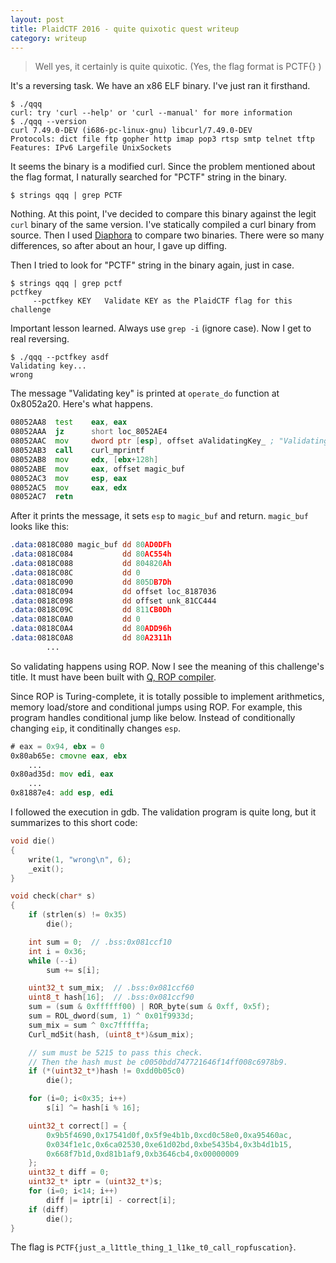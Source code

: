 ```yaml
---
layout: post
title: PlaidCTF 2016 - quite quixotic quest writeup
category: writeup
---
```


> Well yes, it certainly is quite quixotic. (Yes, the flag format is PCTF{} )

It's a reversing task. We have an x86 ELF binary. I've just ran it firsthand.

```
$ ./qqq
curl: try 'curl --help' or 'curl --manual' for more information
$ ./qqq --version
curl 7.49.0-DEV (i686-pc-linux-gnu) libcurl/7.49.0-DEV
Protocols: dict file ftp gopher http imap pop3 rtsp smtp telnet tftp
Features: IPv6 Largefile UnixSockets
```

It seems the binary is a modified curl. Since the problem mentioned about the flag format, I naturally searched for "PCTF" string in the binary.

```
$ strings qqq | grep PCTF
```

Nothing. At this point, I've decided to compare this binary against the legit `curl` binary of the same version. I've statically compiled a curl binary from source. Then I used [Diaphora](http://joxeankoret.com/blog/2015/03/13/diaphora-a-program-diffing-plugin-for-ida-pro/) to compare two binaries. There were so many differences, so after about an hour, I gave up diffing.

Then I tried to look for "PCTF" string in the binary again, just in case.

```
$ strings qqq | grep pctf
pctfkey
     --pctfkey KEY   Validate KEY as the PlaidCTF flag for this challenge
```

Important lesson learned. Always use `grep -i` (ignore case). Now I get to real reversing.

```
$ ./qqq --pctfkey asdf
Validating key...
wrong
```

The message "Validating key" is printed at `operate_do` function at 0x8052a20. Here's what happens.

```asm
08052AA8  test    eax, eax
08052AAA  jz      short loc_8052AE4
08052AAC  mov     dword ptr [esp], offset aValidatingKey_ ; "Validating key...\n"
08052AB3  call    curl_mprintf
08052AB8  mov     edx, [ebx+128h]
08052ABE  mov     eax, offset magic_buf
08052AC3  mov     esp, eax
08052AC5  mov     eax, edx
08052AC7  retn
```

After it prints the message, it sets `esp` to `magic_buf` and return. `magic_buf` looks like this:

```asm
.data:0818C080 magic_buf dd 80AD0DFh
.data:0818C084           dd 80AC554h
.data:0818C088           dd 804820Ah
.data:0818C08C           dd 0
.data:0818C090           dd 805DB7Dh
.data:0818C094           dd offset loc_8187036
.data:0818C098           dd offset unk_81CC444
.data:0818C09C           dd 811CB0Dh
.data:0818C0A0           dd 0
.data:0818C0A4           dd 80ADD96h
.data:0818C0A8           dd 80A2311h
		...
```

So validating happens using ROP. Now I see the meaning of this challenge's title. It must have been built with [Q, ROP compiler](https://users.ece.cmu.edu/~ejschwar/papers/usenix11.pdf).

Since ROP is Turing-complete, it is totally possible to implement arithmetics, memory load/store and conditional jumps using ROP. For example, this program handles conditional jump like below. Instead of conditionally changing `eip`, it conditinally changes `esp`.

```asm
# eax = 0x94, ebx = 0
0x80ab65e: cmovne eax, ebx
	...
0x80ad35d: mov edi, eax
	...
0x81887e4: add esp, edi
```

I followed the execution in gdb. The validation program is quite long, but it summarizes to this short code:

```c
void die()
{
    write(1, "wrong\n", 6);
    _exit();
}

void check(char* s)
{
    if (strlen(s) != 0x35)
        die();

    int sum = 0;  // .bss:0x081ccf10
    int i = 0x36;
    while (--i)
        sum += s[i];

    uint32_t sum_mix;  // .bss:0x081ccf60
    uint8_t hash[16];  // .bss:0x081ccf90
    sum = (sum & 0xffffff00) | ROR_byte(sum & 0xff, 0x5f);
    sum = ROL_dword(sum, 1) ^ 0x01f9933d;
    sum_mix = sum ^ 0xc7fffffa;
    Curl_md5it(hash, (uint8_t*)&sum_mix);

    // sum must be 5215 to pass this check.
    // Then the hash must be c0050bdd747721646f14ff008c6978b9.
    if (*(uint32_t*)hash != 0xdd0b05c0)
        die();

    for (i=0; i<0x35; i++)
        s[i] ^= hash[i % 16];

    uint32_t correct[] = {
        0x9b5f4690,0x17541d0f,0x5f9e4b1b,0xcd0c58e0,0xa95460ac,
        0x034f1e1c,0x6ca02530,0xe61d02bd,0xbe5435b4,0x3b4d1b15,
        0x668f7b1d,0xd81b1af9,0xb3646cb4,0x00000009
    };
    uint32_t diff = 0;
    uint32_t* iptr = (uint32_t*)s;
    for (i=0; i<14; i++)
        diff |= iptr[i] - correct[i];
    if (diff)
        die();
}
```

The flag is `PCTF{just_a_l1ttle_thing_1_l1ke_t0_call_ropfuscation}`.

